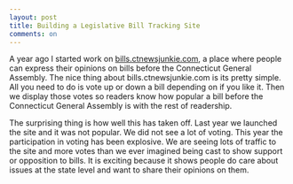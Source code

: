 ```yaml
---
layout: post
title: Building a Legislative Bill Tracking Site
comments: on
---
```

A year ago I started work on [bills.ctnewsjunkie.com](https://bills.ctnewsjunkie.com/), a place where people can express their opinions on bills before the Connecticut General Assembly. The nice thing about bills.ctnewsjunkie.com is its pretty simple. All you need to do is vote up or down a bill depending on if you like it. Then we display those votes so readers know how popular a bill before the Connecticut General Assembly is with the rest of readership.

The surprising thing is how well this has taken off. Last year we launched the site and it was not popular. We did not see a lot of voting. This year the participation in voting has been explosive. We are seeing lots of traffic to the site and more votes than we ever imagined being cast to show support or opposition to bills. It is exciting because it shows people do care about issues at the state level and want to share their opinions on them.
